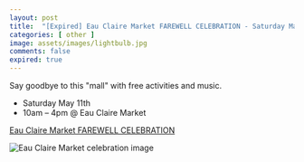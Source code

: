 ```yaml
---
layout: post
title:  "[Expired] Eau Claire Market FAREWELL CELEBRATION - Saturday May 11th, 2024"
categories: [ other ]
image: assets/images/lightbulb.jpg
comments: false
expired: true
---
```


Say goodbye to this "mall" with free activities and music.

- Saturday May 11th
- 10am – 4pm @ Eau Claire Market

[Eau Claire Market FAREWELL CELEBRATION](https://eauclairemarket.com/eau-claire-market-farewell-festival/)

![Eau Claire Market celebration image](https://harvard-developments-eau-claire-market-v1712343925.websitepro-cdn.com/wp-content/uploads/2024/03/ECM-iconWEB2.png)
